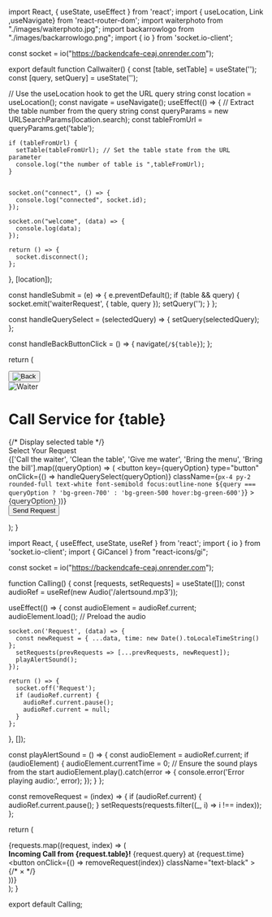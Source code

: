 import React, { useState, useEffect } from 'react';
import { useLocation, Link ,useNavigate} from 'react-router-dom';
import waiterphoto from "./images/waiterphoto.jpg";
import backarrowlogo from "./images/backarrowlogo.png";
import { io } from 'socket.io-client';

const socket = io("https://backendcafe-ceaj.onrender.com");

export default function Callwaiter() {
  const [table, setTable] = useState('');
  const [query, setQuery] = useState('');

  // Use the useLocation hook to get the URL query string
  const location = useLocation();
  const navigate = useNavigate();
  useEffect(() => {
    // Extract the table number from the query string
    const queryParams = new URLSearchParams(location.search);
    const tableFromUrl = queryParams.get('table');

    if (tableFromUrl) {
      setTable(tableFromUrl); // Set the table state from the URL parameter
      console.log("the number of table is ",tableFromUrl);
    }


    socket.on("connect", () => {
      console.log("connected", socket.id);
    });

    socket.on("welcome", (data) => {
      console.log(data);
    });

    return () => {
      socket.disconnect();
    };
  }, [location]);

  const handleSubmit = (e) => {
    e.preventDefault();
    if (table && query) {
      socket.emit('waiterRequest', { table, query });
      setQuery('');
    }
  };

  const handleQuerySelect = (selectedQuery) => {
    setQuery(selectedQuery);
  };

  
  const handleBackButtonClick = () => {
    navigate(`/${table}`);
  };
 
 
 

  
  return (
    <div className="flex flex-col min-h-screen bg-gray-100 p-4">
      <div className="flex items-center mb-4">
        <button onClick={handleBackButtonClick}>
          <img src={backarrowlogo} alt="Back" className="h-8 w-8" />
          </button>
      </div>
      <div className="flex flex-col items-center justify-center flex-1">
        <div className="bg-white p-6 rounded-lg shadow-md w-full max-w-md">
          <div className="flex justify-center mb-4">
            <img src={waiterphoto} alt="Waiter" className="h-44 w-40 animate-slideInFromBottom rounded-full object-cover" />
          </div>
          <h1 className="text-center text-2xl font-extrabold mb-6">Call Service for {table}</h1> {/* Display selected table */}
          <form onSubmit={handleSubmit}>
            <div className="mb-6">
              <label className="block text-gray-700 font-bold mb-2 text-center">Select Your Request</label>
              <div className="flex flex-wrap justify-center gap-2">
                {['Call the waiter', 'Clean the table', 'Give me water', 'Bring the menu', 'Bring the bill'].map((queryOption) => (
                  <button
                    key={queryOption}
                    type="button"
                    onClick={() => handleQuerySelect(queryOption)}
                    className={`px-4 py-2 rounded-full text-white font-semibold focus:outline-none ${query === queryOption ? 'bg-green-700' : 'bg-green-500 hover:bg-green-600'}`}
                  >
                    {queryOption}
                  </button>
                ))}
              </div>
            </div>
            <div className="flex items-center justify-center">
              <button
                type="submit"
                className="bg-purple-500 hover:bg-purple-700 text-white font-bold py-2 px-4 rounded focus:outline-none focus:shadow-outline"
              >
                Send Request
              </button>
            </div>
          </form>
        </div>
      </div>
    </div>
  );
}







































import React, { useEffect, useState, useRef } from 'react';
import { io } from 'socket.io-client';
import { GiCancel } from "react-icons/gi";

const socket = io("https://backendcafe-ceaj.onrender.com");

function Calling() {
  const [requests, setRequests] = useState([]);
  const audioRef = useRef(new Audio('/alertsound.mp3'));

  useEffect(() => {
    const audioElement = audioRef.current;
    audioElement.load(); // Preload the audio

    socket.on('Request', (data) => {
      const newRequest = { ...data, time: new Date().toLocaleTimeString() };
      setRequests(prevRequests => [...prevRequests, newRequest]);
      playAlertSound();
    });

    return () => {
      socket.off('Request');
      if (audioRef.current) {
        audioRef.current.pause();
        audioRef.current = null;
      }
    };
  }, []);

  const playAlertSound = () => {
    const audioElement = audioRef.current;
    if (audioElement) {
      audioElement.currentTime = 0; // Ensure the sound plays from the start
      audioElement.play().catch(error => {
        console.error('Error playing audio:', error);
      });
    }
  };

  const removeRequest = (index) => {
    if (audioRef.current) {
      audioRef.current.pause();
    }
    setRequests(requests.filter((_, i) => i !== index));
  };

  return (
    <div className="fixed top-0 left-0 w-full h-full flex justify-center items-center  pointer-events-none">
      {requests.map((request, index) => (
        <div 
          key={index} 
          className="bg-white border border-red-400 text-red-700 px-6 py-4 rounded shadow-lg shadow-red-400 relative mb-4 pointer-events-auto animate-bounce-in-down max-w-sm mx-auto"
          role="alert"
        >
          <div className="flex   justify-between items-start ">
            <div>
              <strong className="font-extrabold text-lg">Incoming Call from {request.table}!</strong>
              <span className="block font-bold  sm:inline"> {request.query} at {request.time}</span>
            </div>
            <button
              onClick={() => removeRequest(index)}
              className="text-black"
            >
            {/* <span className="text-2xl">&times;</span> */}
            <GiCancel fill="black" className='h-6 w-6' />
            </button>
          </div>
        </div>
      ))}
    </div>
  );
}

export default Calling;
